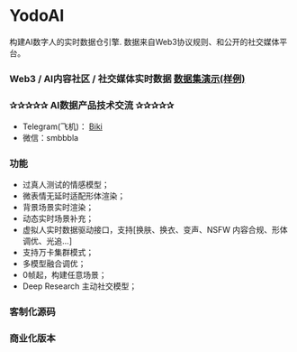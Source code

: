 # YodoAI
构建AI数字人的实时数据仓引擎. 数据来自Web3协议规则、和公开的社交媒体平台。

### Web3 / AI内容社区 / 社交媒体实时数据 <a href="https://connectspace.github.io/SocialMediaData"> 数据集演示(样例) </a>

### ✰✰✰✰✰ AI数据产品技术交流 ✰✰✰✰✰
- Telegram(飞机)： <a href="https://t.me/hkmetacc">Biki</a>
- 微信：smbbbla

### 功能 ####
- 过真人测试的情感模型；
- 微表情无延时适配形体渲染；
- 背景场景实时渲染；
- 动态实时场景补充；
- 虚拟人实时数据驱动接口，支持[换肤、换衣、变声、NSFW 内容合规、形体调优、光追...]
- 支持万卡集群模式；
- 多模型融合调优；
- 0帧起，构建任意场景；
- Deep Research 主动社交模型；

### 客制化源码 ####

### 商业化版本 ####
